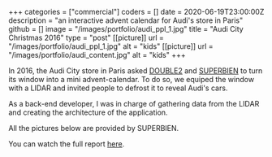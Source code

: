 +++
categories = ["commercial"]
coders = []
date = 2020-06-19T23:00:00Z
description = "an interactive advent calendar for Audi's store in Paris"
github = []
image = "/images/portfolio/audi_ppl_1.jpg"
title = "Audi City Christmas 2016"
type = "post"
[[picture]]
url = "/images/portfolio/audi_ppl_1.jpg"
alt = "kids"
[[picture]]
url = "/images/portfolio/audi_content.jpg"
alt = "kids"
+++

In 2016, the Audi City store in Paris asked [DOUBLE2](http://www.double2.fr/) and [SUPERBIEN](http://superbien.studio) to turn its window into a mini advent-calendar. To do so, we equiped the window with a LIDAR and invited people to defrost it to reveal Audi's cars.

As a back-end developer, I was in charge of gathering data from the LIDAR and creating the architecture of the application.

All the pictures below are provided by SUPERBIEN. 

You can watch the full report [here](https://www.superbien.studio/work/audi-interactive-christmas-window).